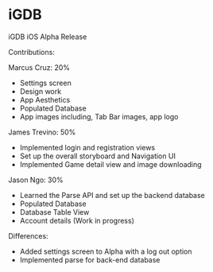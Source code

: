 # iGDB
iGDB iOS Alpha Release

Contributions:

Marcus Cruz: 20%
- Settings screen
- Design work
- App Aesthetics
- Populated Database
- App images including, Tab Bar images, app logo

James Trevino: 50%
- Implemented login and registration views
- Set up the overall storyboard and Navigation UI
- Implemented Game detail view and image downloading

Jason Ngo: 30%
- Learned the Parse API and set up the backend database
- Populated Database
- Database Table View
- Account details (Work in progress)


Differences:
- Added settings screen to Alpha with a log out option
- Implemented parse for back-end database